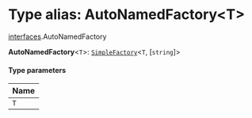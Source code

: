 # Type alias: AutoNamedFactory\<T>

[interfaces](/en/auto-docs/editor/modules/interfaces.md).AutoNamedFactory

**AutoNamedFactory**<`T`>: [`SimpleFactory`](/en/auto-docs/editor/types/interfaces.SimpleFactory.md)<`T`, \[`string`]>

#### Type parameters

| Name |
| :------ |
| `T` |
